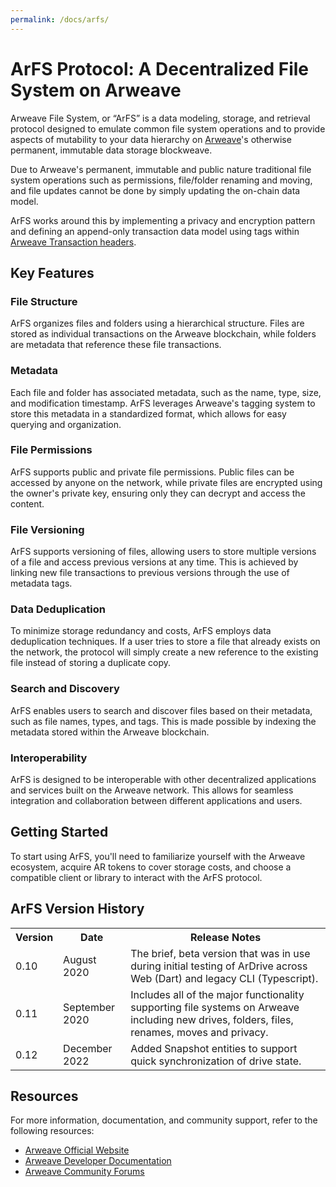 ```yaml
---
permalink: /docs/arfs/
---
```


# ArFS Protocol: A Decentralized File System on Arweave

Arweave File System, or “ArFS” is a data modeling, storage, and retrieval protocol designed to emulate common file system operations and to provide aspects of mutability to your data hierarchy on [Arweave](https://ardrive.io/what-is-arweave/)'s otherwise permanent, immutable data storage blockweave.

Due to Arweave's permanent, immutable and public nature traditional file system operations such as permissions, file/folder renaming and moving, and file updates cannot be done by simply updating the on-chain data model.  

ArFS works around this by implementing a privacy and encryption pattern and defining an append-only transaction data model using tags within [Arweave Transaction headers](https://docs.arweave.org/developers/server/http-api#transaction-format).

## Key Features

### File Structure

ArFS organizes files and folders using a hierarchical structure. Files are stored as individual transactions on the Arweave blockchain, while folders are metadata that reference these file transactions.

### Metadata

Each file and folder has associated metadata, such as the name, type, size, and modification timestamp. ArFS leverages Arweave's tagging system to store this metadata in a standardized format, which allows for easy querying and organization.

### File Permissions

ArFS supports public and private file permissions. Public files can be accessed by anyone on the network, while private files are encrypted using the owner's private key, ensuring only they can decrypt and access the content.

### File Versioning

ArFS supports versioning of files, allowing users to store multiple versions of a file and access previous versions at any time. This is achieved by linking new file transactions to previous versions through the use of metadata tags.

### Data Deduplication

To minimize storage redundancy and costs, ArFS employs data deduplication techniques. If a user tries to store a file that already exists on the network, the protocol will simply create a new reference to the existing file instead of storing a duplicate copy.

### Search and Discovery

ArFS enables users to search and discover files based on their metadata, such as file names, types, and tags. This is made possible by indexing the metadata stored within the Arweave blockchain.

### Interoperability

ArFS is designed to be interoperable with other decentralized applications and services built on the Arweave network. This allows for seamless integration and collaboration between different applications and users.

## Getting Started

To start using ArFS, you'll need to familiarize yourself with the Arweave ecosystem, acquire AR tokens to cover storage costs, and choose a compatible client or library to interact with the ArFS protocol.

## ArFS Version History

<div>
    <table class='inline-table'>
        <tr>
            <th>Version</th>
            <th>Date</th>
            <th>Release Notes</th>
        </tr>
        <tr>
            <td>0.10</td>
            <td>August 2020</td>
            <td>The brief, beta version that was in use during initial testing of ArDrive across Web (Dart) and legacy CLI (Typescript).</td>
        </tr>
        <tr>
            <td>0.11</td>
            <td>September 2020</td>
            <td>Includes all of the major functionality supporting file systems on Arweave including new drives, folders, files, renames, moves and privacy.</td>
        </tr>
        <tr>
            <td>0.12</td>
            <td>December 2022</td>
            <td>Added Snapshot entities to support quick synchronization of drive state.</td>
        </tr>
    </table>
</div>
        




## Resources

For more information, documentation, and community support, refer to the following resources:

- [Arweave Official Website](https://www.arweave.org/)
- [Arweave Developer Documentation](https://docs.arweave.org/)
- [Arweave Community Forums](https://community.arweave.org/)


